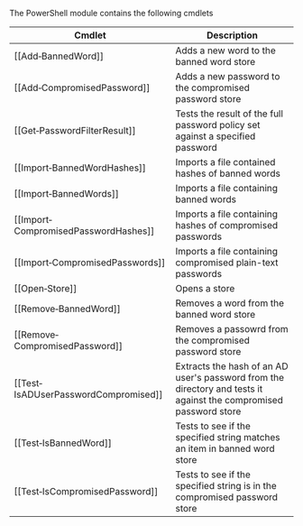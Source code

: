 The PowerShell module contains the following cmdlets

| Cmdlet | Description |
| --- | --- |
| [[Add‐BannedWord]] | Adds a new word to the banned word store |
| [[Add‐CompromisedPassword]] | Adds a new password to the compromised password store |
| [[Get‐PasswordFilterResult]] | Tests the result of the full password policy set against a specified password |
| [[Import‐BannedWordHashes]] | Imports a file contained hashes of banned words |
| [[Import‐BannedWords]] | Imports a file containing banned words |
| [[Import‐CompromisedPasswordHashes]] | Imports a file containing hashes of compromised passwords |
| [[Import‐CompromisedPasswords]] | Imports a file containing compromised plain-text passwords |
| [[Open‐Store]] | Opens a store |
| [[Remove‐BannedWord]] | Removes a word from the banned word store |
| [[Remove‐CompromisedPassword]] | Removes a passowrd from the compromised password store |
| [[Test‐IsADUserPasswordCompromised]] | Extracts the hash of an AD user's password from the directory and tests it against the compromised password store |
| [[Test‐IsBannedWord]] | Tests to see if the specified string matches an item in banned word store |
| [[Test‐IsCompromisedPassword]] | Tests to see if the specified string is in the compromised password store |
